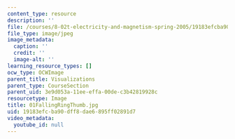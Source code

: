 ```yaml
---
content_type: resource
description: ''
file: /courses/8-02t-electricity-and-magnetism-spring-2005/19183efcba90dff8dae6895ff02891d7_01FallingRingThumb.jpg
file_type: image/jpeg
image_metadata:
  caption: ''
  credit: ''
  image-alt: ''
learning_resource_types: []
ocw_type: OCWImage
parent_title: Visualizations
parent_type: CourseSection
parent_uid: 3e9d053a-11ee-effa-00de-c3b42819928c
resourcetype: Image
title: 01FallingRingThumb.jpg
uid: 19183efc-ba90-dff8-dae6-895ff02891d7
video_metadata:
  youtube_id: null
---
```

